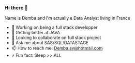 ### Hi there 👋
Name is Demba and i'm actually a Data Analyst living in France 

- 🔭 Working on being a full stack developper 
- 🌱 Getting better at JAVA
- 👯 Looking to collaborate on full stack project
- 💬 Ask me about SAS/SQL/DATASTAGE
- 📫 How to reach me: Demba.sy@hotmail.com
- ⚡ Fun fact: Sleep >> ALL
